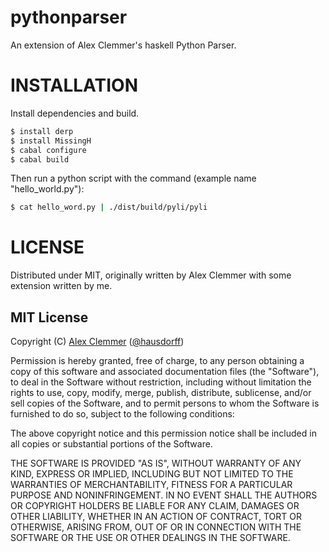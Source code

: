 pythonparser
============

An extension of Alex Clemmer's haskell Python Parser.

# INSTALLATION

Install dependencies and build.

```bash
$ install derp
$ install MissingH
$ cabal configure
$ cabal build
```

Then run a python script with the command (example name
"hello_world.py"): 
```bash
$ cat hello_word.py | ./dist/build/pyli/pyli
```

# LICENSE

Distributed under MIT, originally written by Alex Clemmer with some extension written by me.


## MIT License

Copyright (C) [Alex Clemmer](http://nullspace.io/) ([@hausdorff](https://github.com/hausdorff))

Permission is hereby granted, free of charge, to any person obtaining a copy of this software and associated documentation files (the "Software"), to deal in the Software without restriction, including without limitation the rights to use, copy, modify, merge, publish, distribute, sublicense, and/or sell copies of the Software, and to permit persons to whom the Software is furnished to do so, subject to the following conditions:

The above copyright notice and this permission notice shall be included in all copies or substantial portions of the Software.

THE SOFTWARE IS PROVIDED "AS IS", WITHOUT WARRANTY OF ANY KIND, EXPRESS OR IMPLIED, INCLUDING BUT NOT LIMITED TO THE WARRANTIES OF MERCHANTABILITY, FITNESS FOR A PARTICULAR PURPOSE AND NONINFRINGEMENT. IN NO EVENT SHALL THE AUTHORS OR COPYRIGHT HOLDERS BE LIABLE FOR ANY CLAIM, DAMAGES OR OTHER LIABILITY, WHETHER IN AN ACTION OF CONTRACT, TORT OR OTHERWISE, ARISING FROM, OUT OF OR IN CONNECTION WITH THE SOFTWARE OR THE USE OR OTHER DEALINGS IN THE SOFTWARE.
